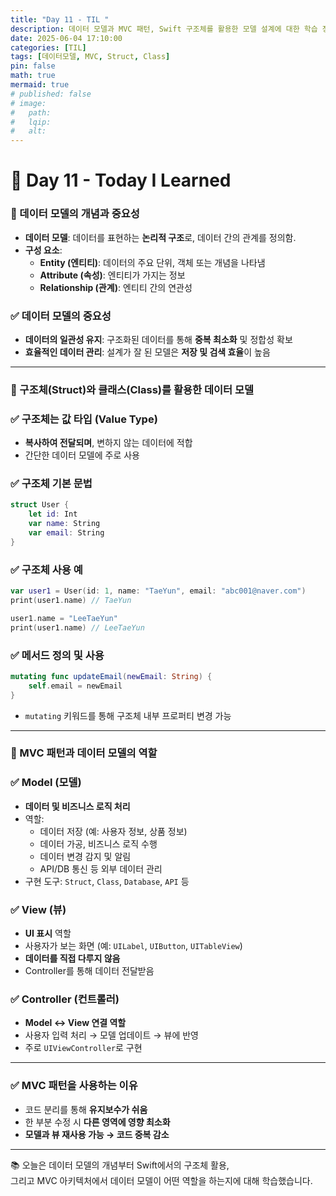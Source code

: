 ```yaml
---
title: "Day 11 - TIL "
description: 데이터 모델과 MVC 패턴, Swift 구조체를 활용한 모델 설계에 대한 학습 정리
date: 2025-06-04 17:10:00
categories: [TIL]
tags: [데이터모델, MVC, Struct, Class]
pin: false 
math: true
mermaid: true
# published: false
# image:
#   path:
#   lqip: 
#   alt: 
---
```


# 📘 Day 11 - Today I Learned

### 📌 데이터 모델의 개념과 중요성

- **데이터 모델**: 데이터를 표현하는 **논리적 구조**로, 데이터 간의 관계를 정의함.
- **구성 요소**:
  - **Entity (엔티티)**: 데이터의 주요 단위, 객체 또는 개념을 나타냄
  - **Attribute (속성)**: 엔티티가 가지는 정보
  - **Relationship (관계)**: 엔티티 간의 연관성

### ✅ 데이터 모델의 중요성
- **데이터의 일관성 유지**: 구조화된 데이터를 통해 **중복 최소화** 및 정합성 확보
- **효율적인 데이터 관리**: 설계가 잘 된 모델은 **저장 및 검색 효율**이 높음  

---

### 🧱 구조체(Struct)와 클래스(Class)를 활용한 데이터 모델

### ✅ 구조체는 값 타입 (Value Type)
- **복사하여 전달되며**, 변하지 않는 데이터에 적합
- 간단한 데이터 모델에 주로 사용

### ✅ 구조체 기본 문법

```swift
struct User {
    let id: Int
    var name: String
    var email: String
}
```

### ✅ 구조체 사용 예

```swift
var user1 = User(id: 1, name: "TaeYun", email: "abc001@naver.com")
print(user1.name) // TaeYun

user1.name = "LeeTaeYun"
print(user1.name) // LeeTaeYun
```

### ✅ 메서드 정의 및 사용

```swift
mutating func updateEmail(newEmail: String) {
    self.email = newEmail
}
```

- `mutating` 키워드를 통해 구조체 내부 프로퍼티 변경 가능

---

### 🧩 MVC 패턴과 데이터 모델의 역할

### ✅ Model (모델)
- **데이터 및 비즈니스 로직 처리**
- 역할:
  - 데이터 저장 (예: 사용자 정보, 상품 정보)
  - 데이터 가공, 비즈니스 로직 수행
  - 데이터 변경 감지 및 알림
  - API/DB 통신 등 외부 데이터 관리
- 구현 도구: `Struct`, `Class`, `Database`, `API` 등

### ✅ View (뷰)
- **UI 표시** 역할
- 사용자가 보는 화면 (예: `UILabel`, `UIButton`, `UITableView`)
- **데이터를 직접 다루지 않음**
- Controller를 통해 데이터 전달받음

### ✅ Controller (컨트롤러)
- **Model ↔ View 연결 역할**
- 사용자 입력 처리 → 모델 업데이트 → 뷰에 반영
- 주로 `UIViewController`로 구현

---

### ✅ MVC 패턴을 사용하는 이유

- 코드 분리를 통해 **유지보수가 쉬움**
- 한 부분 수정 시 **다른 영역에 영향 최소화**
- **모델과 뷰 재사용 가능 → 코드 중복 감소**  

---

📚 오늘은 데이터 모델의 개념부터 Swift에서의 구조체 활용,  
그리고 MVC 아키텍처에서 데이터 모델이 어떤 역할을 하는지에 대해 학습했습니다.
